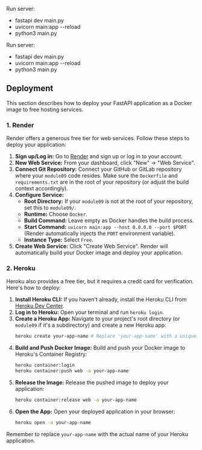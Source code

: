Run server:

- fastapi dev main.py
- uvicorn main:app --reload
- python3 main.py

Run server:

- fastapi dev main.py
- uvicorn main:app --reload
- python3 main.py

## Deployment

This section describes how to deploy your FastAPI application as a Docker image to free hosting services.

### 1. Render

Render offers a generous free tier for web services. Follow these steps to deploy your application:

1.  **Sign up/Log in:** Go to [Render](https://render.com/) and sign up or log in to your account.
2.  **New Web Service:** From your dashboard, click "New" -> "Web Service".
3.  **Connect Git Repository:** Connect your GitHub or GitLab repository where your `module09` code resides. Make sure the `Dockerfile` and `requirements.txt` are in the root of your repository (or adjust the build context accordingly).
4.  **Configure Service:**
    - **Root Directory:** If your `module09` is not at the root of your repository, set this to `module09/`.
    - **Runtime:** Choose `Docker`.
    - **Build Command:** Leave empty as Docker handles the build process.
    - **Start Command:** `uvicorn main:app --host 0.0.0.0 --port $PORT` (Render automatically injects the `PORT` environment variable).
    - **Instance Type:** Select `Free`.
5.  **Create Web Service:** Click "Create Web Service". Render will automatically build your Docker image and deploy your application.

### 2. Heroku

Heroku also provides a free tier, but it requires a credit card for verification. Here's how to deploy:

1.  **Install Heroku CLI:** If you haven't already, install the Heroku CLI from [Heroku Dev Center](https://devcenter.heroku.com/articles/heroku-cli).
2.  **Log in to Heroku:** Open your terminal and run `heroku login`.
3.  **Create a Heroku App:** Navigate to your project's root directory (or `module09` if it's a subdirectory) and create a new Heroku app:
    ```bash
    heroku create your-app-name # Replace 'your-app-name' with a unique name
    ```
4.  **Build and Push Docker Image:** Build and push your Docker image to Heroku's Container Registry:
    ```bash
    heroku container:login
    heroku container:push web -a your-app-name
    ```
5.  **Release the Image:** Release the pushed image to deploy your application:
    ```bash
    heroku container:release web -a your-app-name
    ```
6.  **Open the App:** Open your deployed application in your browser:
    ```bash
    heroku open -a your-app-name
    ```

Remember to replace `your-app-name` with the actual name of your Heroku application.
